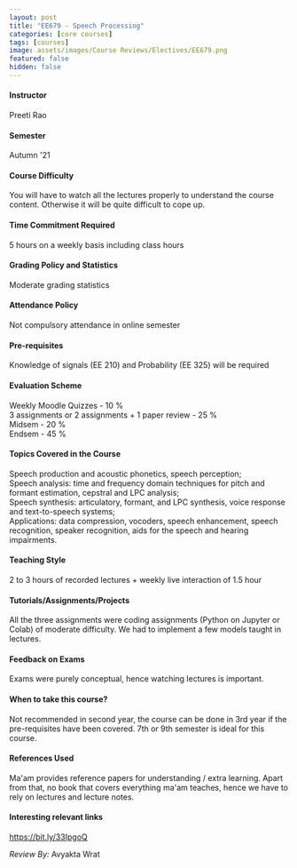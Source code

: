 ```yaml
---
layout: post
title: "EE679 - Speech Processing"
categories: [core courses]
tags: [courses]
image: assets/images/Course Reviews/Electives/EE679.png
featured: false
hidden: false
---
```


#### Instructor
Preeti Rao

#### Semester
Autumn '21

#### Course Difficulty
You will have to watch all the lectures properly to understand the course content. Otherwise it will be quite difficult to cope up.

#### Time Commitment Required
5 hours on a weekly basis including class hours

#### Grading Policy and Statistics
Moderate grading statistics

#### Attendance Policy
Not compulsory attendance in online semester

#### Pre-requisites
Knowledge of signals (EE 210) and Probability (EE 325) will be required

#### Evaluation Scheme
Weekly Moodle Quizzes - 10 %  
3 assignments or 2 assignments + 1 paper review - 25 %  
Midsem - 20 %  
Endsem - 45 %

#### Topics Covered in the Course
Speech production and acoustic phonetics, speech perception;   
Speech analysis: time and frequency domain techniques for pitch and formant estimation, cepstral and LPC analysis;   
Speech synthesis: articulatory, formant, and LPC synthesis, voice response and text-to-speech systems;   
Applications: data compression, vocoders, speech enhancement, speech recognition, speaker recognition, aids for the speech and hearing impairments.

#### Teaching Style
2 to 3 hours of recorded lectures + weekly live interaction of 1.5 hour

#### Tutorials/Assignments/Projects
All the three assignments were coding assignments (Python on Jupyter or Colab) of moderate difficulty. We had to implement a few models taught in lectures.

#### Feedback on Exams
Exams were purely conceptual, hence watching lectures is important.

#### When to take this course?
Not recommended in second year, the course can be done in 3rd year if the pre-requisites have been covered. 7th or 9th semester is ideal for this course.

#### References Used
Ma'am provides reference papers for understanding / extra learning. Apart from that, no book that covers everything ma'am teaches, hence we have to rely on lectures and lecture notes.

#### Interesting relevant links
https://bit.ly/33IpgoQ

*Review By:* Avyakta Wrat